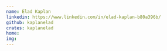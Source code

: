 ```yaml
---
name: Elad Kaplan
linkedin: https://www.linkedin.com/in/elad-kaplan-b80a396b/
github: kaplanelad
crates: kaplanelad
home:
img:
---
```

